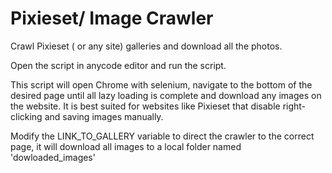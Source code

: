 # Pixieset/ Image Crawler
Crawl Pixieset ( or any site)  galleries and download all the photos. 

Open the script in anycode editor and run the script. 

This script will open Chrome with selenium, navigate to the bottom of the desired page until all lazy loading is complete and download any images on the website. It is best suited for websites like Pixieset that disable right-clicking and saving images manually. 

Modify the LINK_TO_GALLERY variable to direct the crawler to the correct page, it will download all images to a local folder named 'dowloaded_images'
